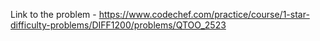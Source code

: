 Link to the problem - https://www.codechef.com/practice/course/1-star-difficulty-problems/DIFF1200/problems/QTOO_2523
